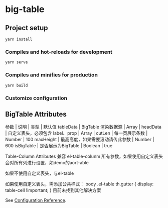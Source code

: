 # big-table

## Project setup
```
yarn install
```

### Compiles and hot-reloads for development
```
yarn serve
```

### Compiles and minifies for production
```
yarn build
```

### Customize configuration

## BigTable Attributes

参数        | 说明                            | 类型    | 默认值
tableData   | BigTable 渲染数据源             | Array    | 
headData    | 自定义表头，必须包含 label、prop | Array    |
cutLen      | 每一页展示条数                   | Number   | 100
maxHeight   | 最高高度，如果需要滚动请传此参数  | Number   | 600
isBigTable  | 是否展示为BigTable               | Boolean  | true

Table-Column Attributes
兼容 el-table-colunm 所有参数，如果使用自定义表头会对所有列进行设置，如demo的aort-able

如果不使用自定义表头，与el-table

如果使用自定义表头，需添加公共样式：
body .el-table th.gutter {
  display: table-cell !important;
}
目前未找到其他解决方案

See [Configuration Reference](https://cli.vuejs.org/config/).
